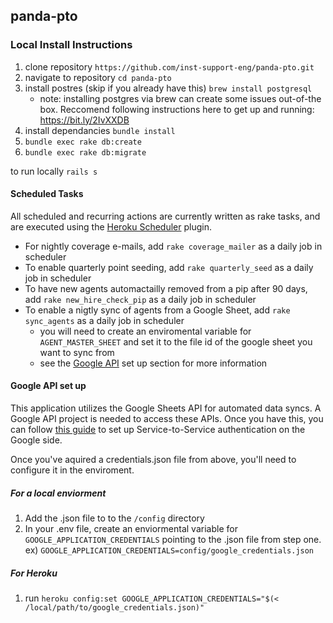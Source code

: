 ## panda-pto

### Local Install Instructions

1. clone repository `https://github.com/inst-support-eng/panda-pto.git`
1. navigate to repository `cd panda-pto`
1. install postres (skip if you already have this) `brew install postgresql`
    - note: installing postgres via brew can create some issues out-of-the box. Reccomend following instructions here to get up and running: https://bit.ly/2IvXXDB
1. install dependancies `bundle install`
1. `bundle exec rake db:create`
1. `bundle exec rake db:migrate`

to run locally `rails s`

#### Scheduled Tasks
All scheduled and recurring actions are currently written as rake tasks, and are executed using the [Heroku Scheduler](https://devcenter.heroku.com/articles/scheduler) plugin. 
- For nightly coverage e-mails, add `rake coverage_mailer` as a daily job in scheduler 
- To enable quarterly point seeding, add `rake quarterly_seed` as a daily job in scheduler
- To have new agents automactailly removed from a pip after 90 days, add  `rake new_hire_check_pip` as a daily job in scheduler
- To enable a nigtly sync of agents from a Google Sheet, add `rake sync_agents` as a daily job in scheduler
    - you will need to create an enviromental variable for `AGENT_MASTER_SHEET` and set it to the file id of the google sheet you want to sync from 
    - see the [Google API](#google-api-set-up) set up section for more information

#### Google API set up
This application utilizes the Google Sheets API for automated data syncs. A Google API project is needed to access these APIs. Once you have this, you can follow [this guide](https://cloud.google.com/docs/authentication/production#obtaining_and_providing_service_account_credentials_manually) to set up Service-to-Service authentication on the Google side. 

Once you've aquired a credentials.json file from above, you'll need to configure it in the enviroment.

##### For a local enviorment
1. Add the .json file to to the `/config` directory
1. In your .env file, create an enviormental variable for `GOOGLE_APPLICATION_CREDENTIALS` pointing to the .json file from step one. ex) `GOOGLE_APPLICATION_CREDENTIALS=config/google_credentials.json`

##### For Heroku
1. run `heroku config:set GOOGLE_APPLICATION_CREDENTIALS="$(< /local/path/to/google_credentials.json)"`